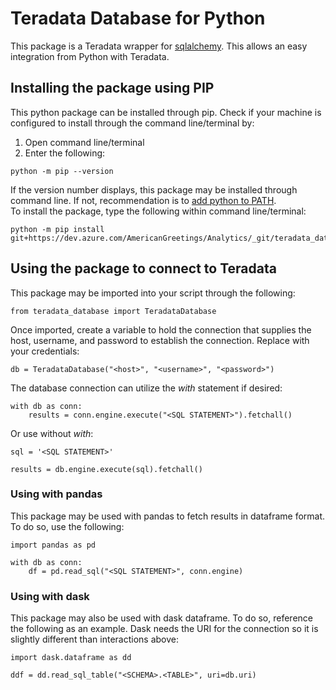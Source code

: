 # Teradata Database for Python
This package is a Teradata wrapper for [sqlalchemy](https://www.sqlalchemy.org/). This allows an easy integration from Python with Teradata.

## Installing the package using PIP
This python package can be installed through pip. Check if your machine is configured to install through the command line/terminal by:
1. Open command line/terminal
2. Enter the following:
```
python -m pip --version
```
If the version number displays, this package may be installed through command line.
If not, recommendation is to [add python to PATH](https://datatofish.com/add-python-to-windows-path/).
<br/>
To install the package, type the following within command line/terminal:
```
python -m pip install git+https://dev.azure.com/AmericanGreetings/Analytics/_git/teradata_database
```

## Using the package to connect to Teradata
This package may be imported into your script through the following:
```
from teradata_database import TeradataDatabase
```
Once imported, create a variable to hold the connection that supplies the host, username, and password to establish the connection. Replace with your credentials:
```
db = TeradataDatabase("<host>", "<username>", "<password>")
```
The database connection can utilize the *with* statement if desired:
```
with db as conn:
    results = conn.engine.execute("<SQL STATEMENT>").fetchall()
```
Or use without *with*:
```
sql = '<SQL STATEMENT>'

results = db.engine.execute(sql).fetchall()
```

### Using with pandas
This package may be used with pandas to fetch results in dataframe format. To do so, use the following:
```
import pandas as pd

with db as conn:
    df = pd.read_sql("<SQL STATEMENT>", conn.engine)
```

### Using with dask
This package may also be used with dask dataframe. To do so, reference the following as an example. Dask needs the URI for the connection so it is slightly different than interactions above:
```
import dask.dataframe as dd

ddf = dd.read_sql_table("<SCHEMA>.<TABLE>", uri=db.uri)
```